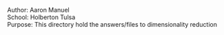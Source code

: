 Author: Aaron Manuel<br/>
School: Holberton Tulsa<br/>
Purpose: This directory hold the answers/files to dimensionality reduction<br/>
